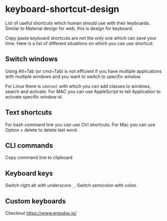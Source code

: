 # keyboard-shortcut-design
List of useful shortcuts which human should use with their keyboards. Similar to Material design for web, this is design for keyboard.

Copy paste keyboard shortcuts are not the only one which can save your time.
Here is a list of different situations on which you can use shortcut:

## Switch windows

Using Alt+Tab (or cmd+Tab) is not efficient if you have multiple applications with multiple windows and you want to switch to specific window.

For Linux there is `xdotool` with which you can add classes to windows, search and activate.
For MAC you can use AppleScript to tell Application to activate specific window id.

## Text shortcuts

For bash command line you can use Ctrl shortcuts.
For Mac you can use Option + delete to delete last word.

## CLI commands

Copy command line to clipboard

## Keyboard keys

Switch right alt with underscore `_`.
Switch semicolon with colon.


## Custom keyboards

Checkout https://www.ergodox.io/ 
